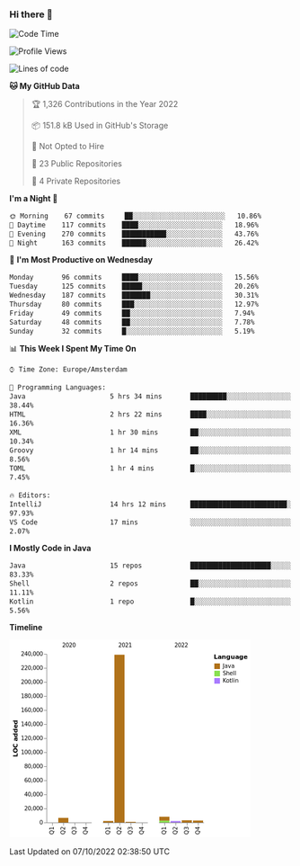 ### Hi there 👋


<!--START_SECTION:waka-->
![Code Time](http://img.shields.io/badge/Code%20Time-2%2C510%20hrs%2014%20mins-blue)

![Profile Views](http://img.shields.io/badge/Profile%20Views-7-blue)

![Lines of code](https://img.shields.io/badge/From%20Hello%20World%20I%27ve%20Written-265%20Thousand%20lines%20of%20code-blue)

**🐱 My GitHub Data** 

> 🏆 1,326 Contributions in the Year 2022
 > 
> 📦 151.8 kB Used in GitHub's Storage 
 > 
> 🚫 Not Opted to Hire
 > 
> 📜 23 Public Repositories 
 > 
> 🔑 4 Private Repositories  
 > 
**I'm a Night 🦉** 

```text
🌞 Morning    67 commits     ██░░░░░░░░░░░░░░░░░░░░░░░   10.86% 
🌆 Daytime    117 commits    ████░░░░░░░░░░░░░░░░░░░░░   18.96% 
🌃 Evening    270 commits    ███████████░░░░░░░░░░░░░░   43.76% 
🌙 Night      163 commits    ██████░░░░░░░░░░░░░░░░░░░   26.42%

```
📅 **I'm Most Productive on Wednesday** 

```text
Monday       96 commits     ████░░░░░░░░░░░░░░░░░░░░░   15.56% 
Tuesday      125 commits    █████░░░░░░░░░░░░░░░░░░░░   20.26% 
Wednesday    187 commits    ███████░░░░░░░░░░░░░░░░░░   30.31% 
Thursday     80 commits     ███░░░░░░░░░░░░░░░░░░░░░░   12.97% 
Friday       49 commits     ██░░░░░░░░░░░░░░░░░░░░░░░   7.94% 
Saturday     48 commits     ██░░░░░░░░░░░░░░░░░░░░░░░   7.78% 
Sunday       32 commits     █░░░░░░░░░░░░░░░░░░░░░░░░   5.19%

```


📊 **This Week I Spent My Time On** 

```text
⌚︎ Time Zone: Europe/Amsterdam

💬 Programming Languages: 
Java                     5 hrs 34 mins       █████████░░░░░░░░░░░░░░░░   38.44% 
HTML                     2 hrs 22 mins       ████░░░░░░░░░░░░░░░░░░░░░   16.36% 
XML                      1 hr 30 mins        ██░░░░░░░░░░░░░░░░░░░░░░░   10.34% 
Groovy                   1 hr 14 mins        ██░░░░░░░░░░░░░░░░░░░░░░░   8.56% 
TOML                     1 hr 4 mins         █░░░░░░░░░░░░░░░░░░░░░░░░   7.45%

🔥 Editors: 
IntelliJ                 14 hrs 12 mins      ████████████████████████░   97.93% 
VS Code                  17 mins             ░░░░░░░░░░░░░░░░░░░░░░░░░   2.07%

```

**I Mostly Code in Java** 

```text
Java                     15 repos            ████████████████████░░░░░   83.33% 
Shell                    2 repos             ██░░░░░░░░░░░░░░░░░░░░░░░   11.11% 
Kotlin                   1 repo              █░░░░░░░░░░░░░░░░░░░░░░░░   5.56%

```


**Timeline**

![Chart not found](https://raw.githubusercontent.com/powercasgamer/powercasgamer/master/charts/bar_graph.png) 


 Last Updated on 07/10/2022 02:38:50 UTC
<!--END_SECTION:waka-->
